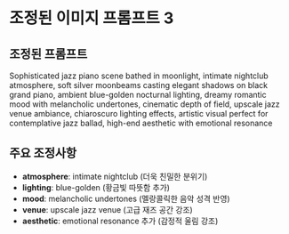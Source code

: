 # 조정된 이미지 프롬프트 3

## 조정된 프롬프트
Sophisticated jazz piano scene bathed in moonlight, intimate nightclub atmosphere, soft silver moonbeams casting elegant shadows on black grand piano, ambient blue-golden nocturnal lighting, dreamy romantic mood with melancholic undertones, cinematic depth of field, upscale jazz venue ambiance, chiaroscuro lighting effects, artistic visual perfect for contemplative jazz ballad, high-end aesthetic with emotional resonance

## 주요 조정사항
- **atmosphere**: intimate nightclub (더욱 친밀한 분위기)
- **lighting**: blue-golden (황금빛 따뜻함 추가)
- **mood**: melancholic undertones (멜랑콜릭한 음악 성격 반영)
- **venue**: upscale jazz venue (고급 재즈 공간 강조)
- **aesthetic**: emotional resonance 추가 (감정적 울림 강조)